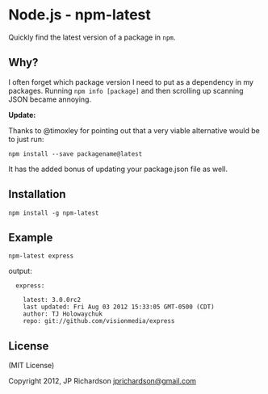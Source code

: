 Node.js - npm-latest
====================

Quickly find the latest version of a package in `npm`.



Why?
----

I often forget which package version I need to put as a dependency in my packages. Running `npm info [package]` and then scrolling up scanning JSON became annoying.

**Update:**

Thanks to @timoxley for pointing out that a very viable alternative would be to just run:

    npm install --save packagename@latest

It has the added bonus of updating your package.json file as well.



Installation
------------

    npm install -g npm-latest



Example
------

    npm-latest express

output:

      express: 

        latest: 3.0.0rc2
        last updated: Fri Aug 03 2012 15:33:05 GMT-0500 (CDT)
        author: TJ Holowaychuk
        repo: git://github.com/visionmedia/express



License
-------

(MIT License)

Copyright 2012, JP Richardson <jprichardson@gmail.com>

